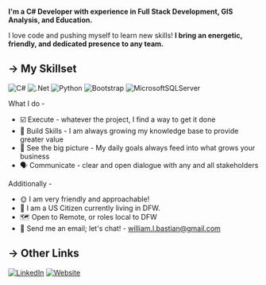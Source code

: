 <b>I'm a C# Developer with experience in Full Stack Development, GIS Analysis, and Education.</b> 

I love code and pushing myself to learn new skills! <b> I bring an energetic, friendly, and dedicated presence to any team. </b>

## → My Skillset
![C#](https://img.shields.io/badge/c%23-%23239120.svg?style=for-the-badge&logo=c-sharp&logoColor=white)
![.Net](https://img.shields.io/badge/.NET-5C2D91?style=for-the-badge&logo=.net&logoColor=white)
![Python](https://img.shields.io/badge/python-3670A0?style=for-the-badge&logo=python&logoColor=ffdd54)
![Bootstrap](https://img.shields.io/badge/bootstrap-%23563D7C.svg?style=for-the-badge&logo=bootstrap&logoColor=white)
![MicrosoftSQLServer](https://img.shields.io/badge/Microsoft%20SQL%20Server-CC2927?style=for-the-badge&logo=microsoft%20sql%20server&logoColor=white)

What I do -

* ☑️ Execute - whatever the project, I find a way to get it done
* 🔧 Build Skills - I am always growing my knowledge base to provide greater value
* 👔 See the big picture - My daily goals always feed into what grows your business 
* 🗣️ Communicate - clear and open dialogue with any and all stakeholders
 
Additionally -

* 🌞 I am very friendly and approachable! 
* 🤠 I am a US Citizen currently living in DFW.
* 🗺️ Open to Remote, or roles local to DFW
* 🤗 Send me an email; let's chat! - william.l.bastian@gmail.com

## → Other Links
[![LinkedIn](https://img.shields.io/badge/%F0%9F%94%97-LinkedIn-blue)](https://www.linkedin.com/in/william-bastian-technology/)
[![Website](https://img.shields.io/badge/%F0%9F%91%94-Personal%20Website-blue)](https://wbastian.com)



